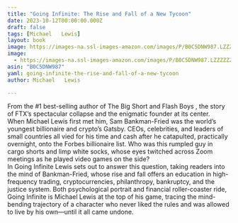 ```yaml
---
title: "Going Infinite: The Rise and Fall of a New Tycoon"
date: 2023-10-12T00:00:00.000Z
draft: false
tags: [Michael   Lewis]
layout: book
image: https://images-na.ssl-images-amazon.com/images/P/B0C5DNW987.LZZZZZZZ.jpg
image: 
  - https://images-na.ssl-images-amazon.com/images/P/B0C5DNW987.LZZZZZZZ.jpg
asin: "B0C5DNW987"
yaml: going-infinite-the-rise-and-fall-of-a-new-tycoon
author: Michael   Lewis

---
```


From the #1 best-selling author of The Big Short and Flash Boys , the story of FTX’s spectacular collapse and the enigmatic founder at its center.  
When Michael Lewis first met him, Sam Bankman-Fried was the world’s youngest billionaire and crypto’s Gatsby. CEOs, celebrities, and leaders of small countries all vied for his time and cash after he catapulted, practically overnight, onto the Forbes billionaire list. Who was this rumpled guy in cargo shorts and limp white socks, whose eyes twitched across Zoom meetings as he played video games on the side?  
In Going Infinite Lewis sets out to answer this question, taking readers into the mind of Bankman-Fried, whose rise and fall offers an education in high-frequency trading, cryptocurrencies, philanthropy, bankruptcy, and the justice system. Both psychological portrait and financial roller-coaster ride, Going Infinite is Michael Lewis at the top of his game, tracing the mind-bending trajectory of a character who never liked the rules and was allowed to live by his own—until it all came undone.